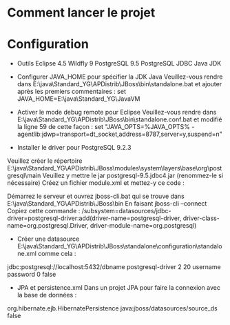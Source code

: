 # Comment lancer le projet

# Configuration

- Outils
Eclipse 4.5
Wildfly 9
PostgreSQL 9.5
PostgreSQL JDBC
Java JDK

- Configurer JAVA_HOME pour spécifier la JDK Java
Veuillez-vous rendre dans E:\java\Standard_YG\APDistrib\JBoss\bin\standalone.bat et ajouter après les premiers commentaires :
set JAVA_HOME=E:\java\Standard_YG\JavaVM

- Activer le mode debug remote pour Eclipse
Veuillez-vous rendre dans E:\java\Standard_YG\APDistrib\JBoss\bin\standalone.conf.bat et modifié la ligne 59 de cette façon :
set "JAVA_OPTS=%JAVA_OPTS% -agentlib:jdwp=transport=dt_socket,address=8787,server=y,suspend=n"

- Installer le driver pour PostgreSQL 9.2.3

Veuillez créer le répertoire E:\java\Standard_YG\APDistrib\JBoss\modules\system\layers\base\org\postgresql\main
Veuillez y mettre le jar postgresql-9.5.jdbc4.jar (renommez-le si nécessaire)
Créez un fichier module.xml et mettez-y ce code :

<?xml version="1.0" encoding="UTF-8"?> 
<module xmlns="urn:jboss:module:1.1" name="org.postgresql">
  <resources>
    <resource-root path="postgresql-9.5.jdbc4.jar"/>
  </resources>
  <dependencies>
    <module name="javax.api"/>
	<module name="javax.transaction.api"/>
	<module name="javax.servlet.api" optional="true"/>
  </dependencies>
</module>



Démarrez le serveur et ouvrez jboss-cli.bat qui se trouve  dans E:\java\Standard_YG\APDistrib\JBoss\bin
En faisant jboss-cli –connect
Copiez cette commande :
/subsystem=datasources/jdbc-driver=postgresql-driver:add(driver-name=postgresql-driver, driver-class-name=org.postgresql.Driver, driver-module-name=org.postgresql)


- Créer une datasource 
E:\java\Standard_YG\APDistrib\JBoss\standalone\configuration\standalone.xml comme cela :

<datasource jta="true" jndi-name="java:jboss/datasources/some-ds" pool-name="name_ds" enabled="true" use-java-context="true" use-ccm="true">
	<connection-url>jdbc:postgresql://localhost:5432/dbname</connection-url>
	<driver>postgresql-driver</driver>
	<pool>
		<min-pool-size>2</min-pool-size>
		<max-pool-size>20</max-pool-size>
	</pool>
	<security>
		<user-name>username</user-name>
		<password>password</password>
	</security>
	<statement>
		<prepared-statement-cache-size>0</prepared-statement-cache-size>
		<share-prepared-statements>false</share-prepared-statements>
	</statement>
</datasource>

- JPA et persistence.xml
Dans un projet JPA pour faire la connexion avec la base de données :

<provider>org.hibernate.ejb.HibernatePersistence</provider>
<jta-data-source>java:jboss/datasources/source_ds</jta-data-source>
<exclude-unlisted-classes>false</exclude-unlisted-classes>

<properties>
	<property name='javax.persistence.jdbc.driver' value='org.postgresql.Driver' />
	<property name="hibernate.hbm2ddl.auto" value="update" />
	<property name="hibernate.dialect" value="org.hibernate.dialect.PostgreSQLDialect" />
	<property name="hibernate.show_sql" value="false" />
	<property name="hibernate.default_schema" value="schema_bd"/>
</properties>


